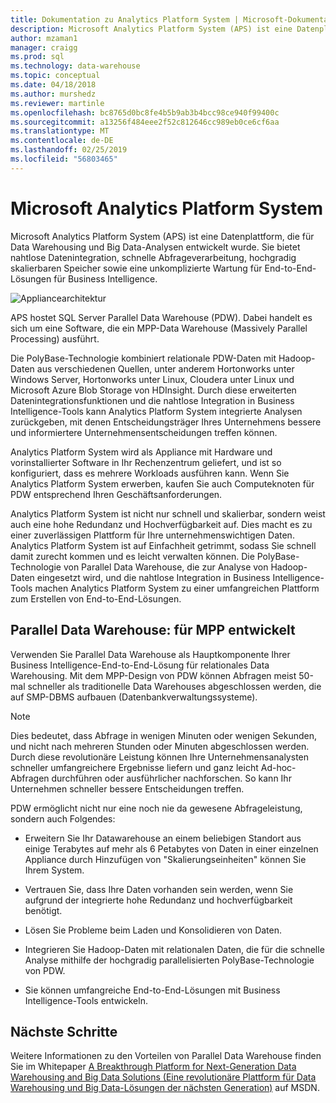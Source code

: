 ```yaml
---
title: Dokumentation zu Analytics Platform System | Microsoft-Dokumentation
description: Microsoft Analytics Platform System (APS) ist eine Datenplattform, die für Data Warehousing und Big Data-Analysen entwickelt wurde. Sie bietet nahtlose Datenintegration, schnelle Abfrageverarbeitung, hochgradig skalierbaren Speicher sowie eine unkomplizierte Wartung für End-to-End-Lösungen für Business Intelligence.
author: mzaman1
manager: craigg
ms.prod: sql
ms.technology: data-warehouse
ms.topic: conceptual
ms.date: 04/18/2018
ms.author: murshedz
ms.reviewer: martinle
ms.openlocfilehash: bc8765d0bc8fe4b5b9ab3b4bcc98ce940f99400c
ms.sourcegitcommit: a13256f484eee2f52c812646cc989eb0ce6cf6aa
ms.translationtype: MT
ms.contentlocale: de-DE
ms.lasthandoff: 02/25/2019
ms.locfileid: "56803465"
---
```

# <a name="microsoft-analytics-platform-system"></a>Microsoft Analytics Platform System

Microsoft Analytics Platform System (APS) ist eine Datenplattform, die für Data Warehousing und Big Data-Analysen entwickelt wurde. Sie bietet nahtlose Datenintegration, schnelle Abfrageverarbeitung, hochgradig skalierbaren Speicher sowie eine unkomplizierte Wartung für End-to-End-Lösungen für Business Intelligence.

![Appliancearchitektur](media/architecture-high-level.png "appliance architecture")

APS hostet SQL Server Parallel Data Warehouse (PDW). Dabei handelt es sich um eine Software, die ein MPP-Data Warehouse (Massively Parallel Processing) ausführt.

Die PolyBase-Technologie kombiniert relationale PDW-Daten mit Hadoop-Daten aus verschiedenen Quellen, unter anderem Hortonworks unter Windows Server, Hortonworks unter Linux, Cloudera unter Linux und Microsoft Azure Blob Storage von HDInsight. Durch diese erweiterten Datenintegrationsfunktionen und die nahtlose Integration in Business Intelligence-Tools kann Analytics Platform System integrierte Analysen zurückgeben, mit denen Entscheidungsträger Ihres Unternehmens bessere und informiertere Unternehmensentscheidungen treffen können.

Analytics Platform System wird als Appliance mit Hardware und vorinstallierter Software in Ihr Rechenzentrum geliefert, und ist so konfiguriert, dass es mehrere Workloads ausführen kann. Wenn Sie Analytics Platform System erwerben, kaufen Sie auch Computeknoten für PDW entsprechend Ihren Geschäftsanforderungen.

Analytics Platform System ist nicht nur schnell und skalierbar, sondern weist auch eine hohe Redundanz und Hochverfügbarkeit auf. Dies macht es zu einer zuverlässigen Plattform für Ihre unternehmenswichtigen Daten. Analytics Platform System ist auf Einfachheit getrimmt, sodass Sie schnell damit zurecht kommen und es leicht verwalten können. Die PolyBase-Technologie von Parallel Data Warehouse, die zur Analyse von Hadoop-Daten eingesetzt wird, und die nahtlose Integration in Business Intelligence-Tools machen Analytics Platform System zu einer umfangreichen Plattform zum Erstellen von End-to-End-Lösungen.

## <a name="parallel-data-warehouse-software-designed-for-massively-parallel-processing"></a>Parallel Data Warehouse: für MPP entwickelt

Verwenden Sie Parallel Data Warehouse als Hauptkomponente Ihrer Business Intelligence-End-to-End-Lösung für relationales Data Warehousing. Mit dem MPP-Design von PDW können Abfragen meist 50-mal schneller als traditionelle Data Warehouses abgeschlossen werden, die auf SMP-DBMS aufbauen (Datenbankverwaltungssysteme).

> [!NOTE]
> Dies bedeutet, dass Abfrage in wenigen Minuten oder wenigen Sekunden, und nicht nach mehreren Stunden oder Minuten abgeschlossen werden. Durch diese revolutionäre Leistung können Ihre Unternehmensanalysten schneller umfangreichere Ergebnisse liefern und ganz leicht Ad-hoc-Abfragen durchführen oder ausführlicher nachforschen. So kann Ihr Unternehmen schneller bessere Entscheidungen treffen.

PDW ermöglicht nicht nur eine noch nie da gewesene Abfrageleistung, sondern auch Folgendes:

- Erweitern Sie Ihr Datawarehouse an einem beliebigen Standort aus einige Terabytes auf mehr als 6 Petabytes von Daten in einer einzelnen Appliance durch Hinzufügen von "Skalierungseinheiten" können Sie Ihrem System.

- Vertrauen Sie, dass Ihre Daten vorhanden sein werden, wenn Sie aufgrund der integrierte hohe Redundanz und hochverfügbarkeit benötigt.

- Lösen Sie Probleme beim Laden und Konsolidieren von Daten.

- Integrieren Sie Hadoop-Daten mit relationalen Daten, die für die schnelle Analyse mithilfe der hochgradig parallelisierten PolyBase-Technologie von PDW.

- Sie können umfangreiche End-to-End-Lösungen mit Business Intelligence-Tools entwickeln.

## <a name="next-steps"></a>Nächste Schritte

Weitere Informationen zu den Vorteilen von Parallel Data Warehouse finden Sie im Whitepaper [A Breakthrough Platform for Next-Generation Data Warehousing and Big Data Solutions (Eine revolutionäre Plattform für Data Warehousing und Big Data-Lösungen der nächsten Generation)](https://docs.microsoft.com/previous-versions/sql/sql-server-2012/dn520808%28v=msdn.10%29) auf MSDN.
